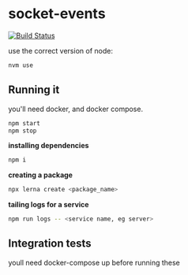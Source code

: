 # socket-events

[![Build Status](https://travis-ci.com/revilossor/socket-events.svg?token=VGfXzqDyZHifHh4zux4p&branch=master)](https://travis-ci.com/revilossor/socket-events.svg?token=VGfXzqDyZHifHh4zux4p&branch=master)

use the correct version of node:

```bash
nvm use
```
## Running it

you'll need docker, and docker compose.

```bash
npm start
npm stop
```

**installing dependencies**

```bash
npm i
```

**creating a package**

```bash
npx lerna create <package_name>
```

**tailing logs for a service**

```bash
npm run logs -- <service name, eg server>
```


## Integration tests

youll need docker-compose up before running these
